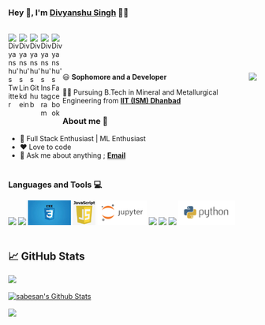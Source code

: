 ### Hey 👋, I'm [Divyanshu Singh](https://github.com/divyanshu887) 👨‍💻
<br/>
<a href="https://twitter.com/Divyans92992619">
  <img align="left" alt="Divyanshu's Twitter" width="22px" src="https://cdn.jsdelivr.net/npm/simple-icons@v3/icons/twitter.svg" />
</a>
<a href="https://www.linkedin.com/in/divyanshu-singh-486772195/">
  <img align="left" alt="Divyanshu's Linkdein" width="22px" src="https://cdn.jsdelivr.net/npm/simple-icons@v3/icons/linkedin.svg" />
</a>
<a href="https://github.com/divyanshu887">
  <img align="left" alt="Divyanshu's Github" width="22px" src="https://cdn.jsdelivr.net/npm/simple-icons@v3/icons/github.svg" />
</a>
<a href="https://www.instagram.com/thakur_5104/">
  <img align="left" alt="Divyanshu's Instagram" width="22px" src="https://cdn.jsdelivr.net/npm/simple-icons@v3/icons/instagram.svg" />
</a>
<a href="https://www.facebook.com/divyanshu.singh.549221">
  <img align="left" alt="Divyanshu's Facebook" width="22px" src="https://cdn.jsdelivr.net/npm/simple-icons@v3/icons/facebook.svg" />
</a>


<br/><br/><br/>

<img align="right" src="https://github.com/divyanshu887/divyanshu887/blob/main/assets/tenor.gif"/>

:smiley: **Sophomore and a Developer** 

👨‍🎓 Pursuing B.Tech in Mineral and Metallurgical Engineering from [**IIT (ISM) Dhanbad**](https://iitism.ac.in/) 

### About me :eyes:

- :dart: Full Stack Enthusiast | ML Enthusiast
- :heart: Love to code
- :e-mail: Ask me about anything ; [**Email**](mailto:singhdivyanshu364@gmail.com)
<br/><br/>

### Languages and Tools :computer:
<code><a><img height="50" src="https://user-images.githubusercontent.com/42747200/46140125-da084900-c26d-11e8-8ea7-c45ae6306309.png"></a></code>
<code><a><img height="50" src="https://www.vectorlogo.zone/logos/w3_html5/w3_html5-ar21.svg"></a></code>
<code><a><img height="50" src="css.jpeg"></a></code>
<code><a><img height="50" src="js.png"></a></code>
<code><a><img height="50" src="jupyter.svg"></a></code>
<code><a><img height="50" src="https://www.vectorlogo.zone/logos/linux/linux-ar21.svg"></a></code>
<code><a><img height="50" src="https://www.vectorlogo.zone/logos/android/android-ar21.svg"></a></code>
<code><a><img height="50" src="https://www.vectorlogo.zone/logos/github/github-ar21.svg"></a></code>
<code><a><img height="50" src="pythonlogo.png"></a></code>
<br/><br/>


## &#x1f4c8; GitHub Stats

![](https://komarev.com/ghpvc/?username=divyanshu887)


<a href="https://github.com/divyanshu887">
<img style="height=10rem; width=6rem" align="center" alt="sabesan's Github Stats" src="https://github-readme-stats.codestackr.vercel.app/api?username=divyanshu887&show_icons=true&hide_border=true&count_private=true&include_all_commits=true&theme=radical" /></a>
<p>       </p>

<a href="https://github.com/divyanshu887">
  <img align="center" src="https://github-readme-stats.anuraghazra1.vercel.app/api/top-langs/?username=divyanshu887&layout=compact&theme=radical" />
</a>
